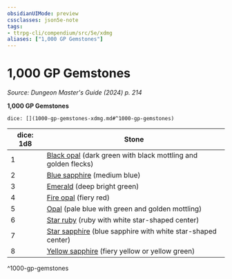 ```yaml
---
obsidianUIMode: preview
cssclasses: json5e-note
tags:
- ttrpg-cli/compendium/src/5e/xdmg
aliases: ["1,000 GP Gemstones"]
---
```

# 1,000 GP Gemstones
*Source: Dungeon Master's Guide (2024) p. 214* 

**1,000 GP Gemstones**

`dice: [](1000-gp-gemstones-xdmg.md#^1000-gp-gemstones)`

| dice: 1d8 | Stone |
|-----------|-------|
| 1 | [Black opal](3-Compendium/items/black-opal-xdmg.md) (dark green with black mottling and golden flecks) |
| 2 | [Blue sapphire](3-Compendium/items/blue-sapphire-xdmg.md) (medium blue) |
| 3 | [Emerald](3-Compendium/items/emerald-xdmg.md) (deep bright green) |
| 4 | [Fire opal](3-Compendium/items/fire-opal-xdmg.md) (fiery red) |
| 5 | [Opal](3-Compendium/items/opal-xdmg.md) (pale blue with green and golden mottling) |
| 6 | [Star ruby](3-Compendium/items/star-ruby-xdmg.md) (ruby with white star-shaped center) |
| 7 | [Star sapphire](3-Compendium/items/star-sapphire-xdmg.md) (blue sapphire with white star-shaped center) |
| 8 | [Yellow sapphire](3-Compendium/items/yellow-sapphire-xdmg.md) (fiery yellow or yellow green) |
^1000-gp-gemstones